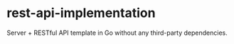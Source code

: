 # rest-api-implementation

Server + RESTful API template in Go without any third-party dependencies. 
